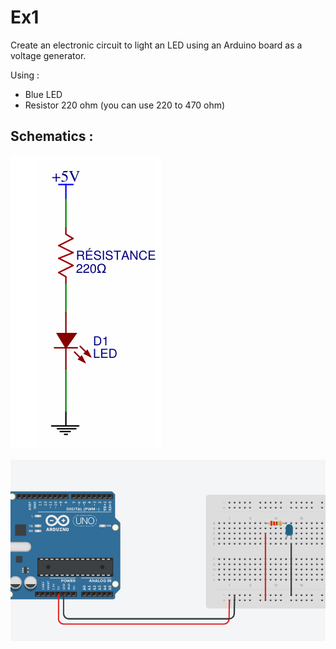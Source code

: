 # Ex1 

Create an electronic circuit to light an LED using an Arduino board as a voltage generator.

Using : 

- Blue LED
- Resistor 220 ohm (you can use 220 to 470 ohm) 

## Schematics : 
 
![Electronic Schematic](./schema-electronique.png)
 
![Arduino Schematic](./schema-arduino.png)